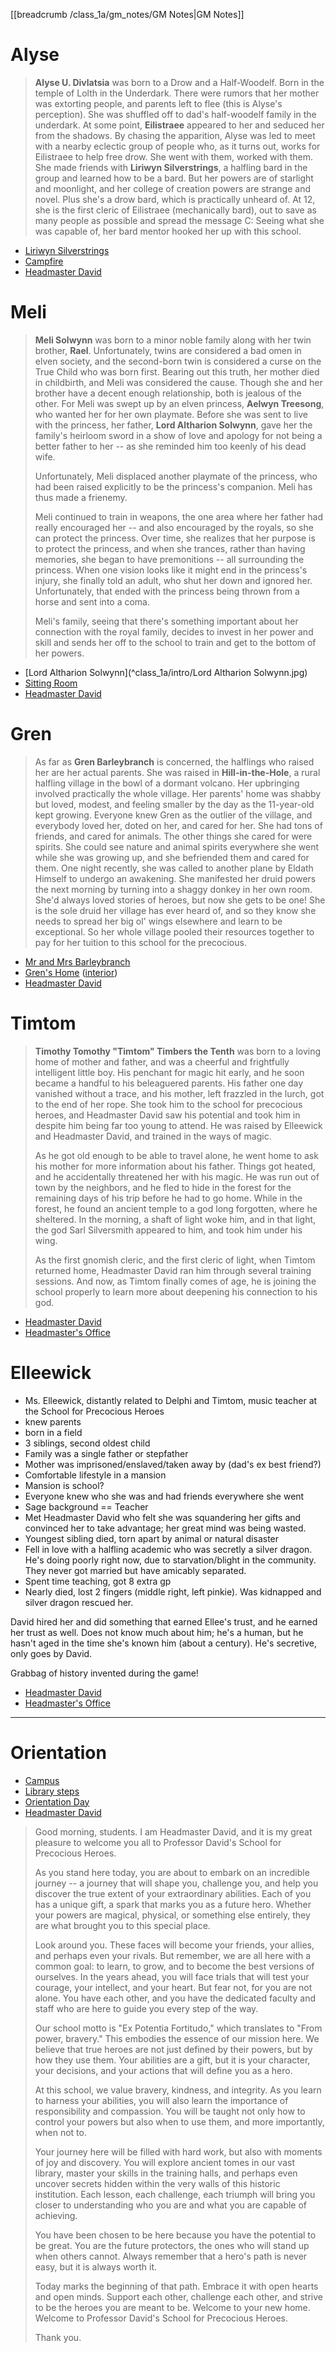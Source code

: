 [[breadcrumb /class_1a/gm_notes/GM Notes|GM Notes]]

# Alyse

> **Alyse U. Divlatsia** was born to a Drow and a Half-Woodelf. Born in the temple of Lolth in the Underdark. There were rumors that her mother was extorting people, and parents left to flee (this is Alyse's perception). She was shuffled off to dad's half-woodelf family in the underdark. At some point, **Eilistraee** appeared to her and seduced her from the shadows. By chasing the apparition, Alyse was led to meet with a nearby eclectic group of people who, as it turns out, works for Eilistraee to help free drow. She went with them, worked with them. She made friends with **Liriwyn Silverstrings**, a halfling bard in the group and learned how to be a bard. But her powers are of starlight and moonlight, and her college of creation powers are strange and novel. Plus she's a drow bard, which is practically unheard of. At 12, she is the first cleric of Eilistraee (mechanically bard), out to save as many people as possible and spread the message C: Seeing what she was capable of, her bard mentor hooked her up with this school.

* [Liriwyn Silverstrings](^class_1a/intro/liriwyn_silverstrings.jpg)
* [Campfire](^class_1a/intro/campfire.jpg)
* [Headmaster David](^uncle_david.jpg)

# Meli

> **Meli Solwynn** was born to a minor noble family along with her twin brother, **Rael**. Unfortunately, twins are considered a bad omen in elven society, and the second-born twin is considered a curse on the True Child who was born first. Bearing out this truth, her mother died in childbirth, and Meli was considered the cause. Though she and her brother have a decent enough relationship, both is jealous of the other. For Meli was swept up by an elven princess, **Aelwyn Treesong**, who wanted her for her own playmate. Before she was sent to live with the princess, her father, **Lord Altharion Solwynn**, gave her the family's heirloom sword in a show of love and apology for not being a better father to her -- as she reminded him too keenly of his dead wife. 
> 
> Unfortunately, Meli displaced another playmate of the princess, who had been raised explicitly to be the princess's companion. Meli has thus made a frienemy.
> 
> Meli continued to train in weapons, the one area where her father had really encouraged her -- and also encouraged by the royals, so she can protect the princess. Over time, she realizes that her purpose is to protect the princess, and when she trances, rather than having memories, she began to have premonitions -- all surrounding the princess. When one vision looks like it might end in the princess's injury, she finally told an adult, who shut her down and ignored her. Unfortunately, that ended with the princess being thrown from a horse and sent into a coma. 
> 
> Meli's family, seeing that there's something important about her connection with the royal family, decides to invest in her power and skill and sends her off to the school to train and get to the bottom of her powers.

* [Lord Altharion Solwynn](^class_1a/intro/Lord Altharion Solwynn.jpg)
* [Sitting Room](^class_1a/intro/sitting_room.jpg)
* [Headmaster David](^uncle_david.jpg)

# Gren

> As far as **Gren Barleybranch** is concerned, the halflings who raised her are her actual parents. She was raised in **Hill-in-the-Hole**, a rural halfling village in the bowl of a dormant volcano. Her upbringing involved practically the whole village. Her parents' home was shabby but loved, modest, and feeling smaller by the day as the 11-year-old kept growing. Everyone knew Gren as the outlier of the village, and everybody loved her, doted on her, and cared for her. She had tons of friends, and cared for animals. The other things she cared for were spirits. She could see nature and animal spirits everywhere she went while she was growing up, and she befriended them and cared for them. One night recently, she was called to another plane by Eldath Himself to undergo an awakening. She manifested her druid powers the next morning by turning into a shaggy donkey in her own room. She'd always loved stories of heroes, but now she gets to be one! She is the sole druid her village has ever heard of, and so they know she needs to spread her big ol' wings elsewhere and learn to be exceptional. So her whole village pooled their resources together to pay for her tuition to this school for the precocious.

* [Mr and Mrs Barleybranch](^class_1a/intro/grens_family.jpg)
* [Gren's Home](^class_1a/intro/grens_house.jpg) ([interior](^class_1a/intro/grens_house_interior.jpg))
* [Headmaster David](^uncle_david.jpg)

# Timtom

> **Timothy Tomothy "Timtom" Timbers the Tenth** was born to a loving home of mother and father, and was a cheerful and frightfully intelligent little boy. His penchant for magic hit early, and he soon became a handful to his beleaguered parents. His father one day vanished without a trace, and his mother, left frazzled in the lurch, got to the end of her rope. She took him to the school for precocious heroes, and Headmaster David saw his potential and took him in despite him being far too young to attend. He was raised by Elleewick and Headmaster David, and trained in the ways of magic.
> 
> As he got old enough to be able to travel alone, he went home to ask his mother for more information about his father. Things got heated, and he accidentally threatened her with his magic. He was run out of town by the neighbors, and he fled to hide in the forest for the remaining days of his trip before he had to go home. While in the forest, he found an ancient temple to a god long forgotten, where he sheltered. In the morning, a shaft of light woke him, and in that light, the god Sarl Silversmith appeared to him, and took him under his wing. 
> 
> As the first gnomish cleric, and the first cleric of light, when Timtom returned home, Headmaster David ran him through several training sessions. And now, as Timtom finally comes of age, he is joining the school properly to learn more about deepening his connection to his god.

* [Headmaster David](^uncle_david.jpg)
* [Headmaster's Office](^class_1a/headmasters_office.jpg)

# Elleewick

- Ms. Elleewick, distantly related to Delphi and Timtom, music teacher at the School for Precocious Heroes
- knew parents
- born in a field
- 3 siblings, second oldest child
- Family was a single father or stepfather
- Mother was imprisoned/enslaved/taken away by (dad's ex best friend?)
- Comfortable lifestyle in a mansion
- Mansion is school?
- Everyone knew who she was and had friends everywhere she went
- Sage background == Teacher
- Met Headmaster David who felt she was squandering her gifts and convinced her to take advantage; her great mind was being wasted.
- Youngest sibling died, torn apart by animal or natural disaster
- Fell in love with a halfling academic who was secretly a silver dragon. He's doing poorly right now, due to starvation/blight in the community. They never got married but have amicably separated.
- Spent time teaching, got 8 extra gp
- Nearly died, lost 2 fingers (middle right, left pinkie). Was kidnapped and silver dragon rescued her. 

David hired her and did something that earned Ellee's trust, and he earned her trust as well. Does not know much about him; he's a human, but he hasn't aged in the time she's known him (about a century). He's secretive, only goes by David.

Grabbag of history invented during the game!

* [Headmaster David](^uncle_david.jpg)
* [Headmaster's Office](^class_1a/headmasters_office.jpg)

----

# Orientation

* [Campus](^class_1a/campus.jpg)
* [Library steps](^class_1a/library_steps.jpg)
* [Orientation Day](^class_1a/intro/orientation_day.jpg)
* [Headmaster David](^uncle_david.jpg)

> Good morning, students. I am Headmaster David, and it is my great pleasure to welcome you all to Professor David's School for Precocious Heroes.
> 
> As you stand here today, you are about to embark on an incredible journey -- a journey that will shape you, challenge you, and help you discover the true extent of your extraordinary abilities. Each of you has a unique gift, a spark that marks you as a future hero. Whether your powers are magical, physical, or something else entirely, they are what brought you to this special place.
> 
> Look around you. These faces will become your friends, your allies, and perhaps even your rivals. But remember, we are all here with a common goal: to learn, to grow, and to become the best versions of ourselves. In the years ahead, you will face trials that will test your courage, your intellect, and your heart. But fear not, for you are not alone. You have each other, and you have the dedicated faculty and staff who are here to guide you every step of the way.
> 
> Our school motto is "Ex Potentia Fortitudo," which translates to "From power, bravery." This embodies the essence of our mission here. We believe that true heroes are not just defined by their powers, but by how they use them. Your abilities are a gift, but it is your character, your decisions, and your actions that will define you as a hero.
> 
> At this school, we value bravery, kindness, and integrity. As you learn to harness your abilities, you will also learn the importance of responsibility and compassion. You will be taught not only how to control your powers but also when to use them, and more importantly, when not to.
> 
> Your journey here will be filled with hard work, but also with moments of joy and discovery. You will explore ancient tomes in our vast library, master your skills in the training halls, and perhaps even uncover secrets hidden within the very walls of this historic institution. Each lesson, each challenge, each triumph will bring you closer to understanding who you are and what you are capable of achieving.
> 
> You have been chosen to be here because you have the potential to be great. You are the future protectors, the ones who will stand up when others cannot. Always remember that a hero's path is never easy, but it is always worth it.
> 
> Today marks the beginning of that path. Embrace it with open hearts and open minds. Support each other, challenge each other, and strive to be the heroes you are meant to be. Welcome to your new home. Welcome to Professor David's School for Precocious Heroes.
> 
> Thank you.
